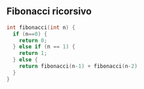 ## Fibonacci ricorsivo

```cpp
int fibonacci(int n) {
  if (n==0) {
    return 0;
  } else if (n == 1) {
    return 1;
  } else {
    return fibonacci(n-1) + fibonacci(n-2)
  }
}
```

